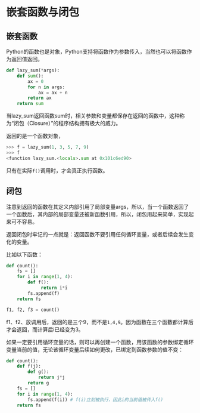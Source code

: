# 嵌套函数与闭包

## 嵌套函数

Python的函数也是对象，Python支持将函数作为参数传入，当然也可以将函数作为返回值返回。

```python
def lazy_sum(*args):
    def sum():
        ax = 0
        for n in args:
            ax = ax + n
        return ax
    return sum
```
当lazy_sum返回函数sum时，相关参数和变量都保存在返回的函数中，这种称为“闭包（Closure）”的程序结构拥有极大的威力。


返回的是一个函数对象，
```python
>>> f = lazy_sum(1, 3, 5, 7, 9)
>>> f
<function lazy_sum.<locals>.sum at 0x101c6ed90>
```
只有在实际`f()`调用时，才会真正执行函数。


## 闭包

注意到返回的函数在其定义内部引用了局部变量args，所以，当一个函数返回了一个函数后，其内部的局部变量还被新函数引用，所以，闭包用起来简单，实现起来可不容易。

返回闭包时牢记的一点就是：返回函数不要引用任何循环变量，或者后续会发生变化的变量。

比如以下函数：
```python
def count():
    fs = []
    for i in range(1, 4):
        def f():
             return i*i
        fs.append(f)
    return fs

f1, f2, f3 = count()
```
f1、f2、放调用后，返回的是三个9，而不是`1,4,9`。因为函数在三个函数都计算后才会返回，而计算后i已经变为3。

如果一定要引用循环变量的话，则可以再创建一个函数，用该函数的参数绑定循环变量当前的值，无论该循环变量后续如何更改，已绑定到函数参数的值不变：
```python
def count():
    def f(j):
        def g():
            return j*j
        return g
    fs = []
    for i in range(1, 4):
        fs.append(f(i)) # f(i)立刻被执行，因此i的当前值被传入f()
    return fs
```
